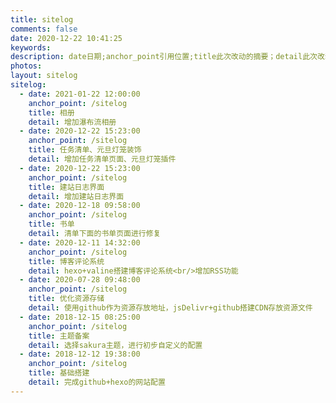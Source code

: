 ```yaml
---
title: sitelog
comments: false
date: 2020-12-22 10:41:25
keywords:
description: date日期;anchor_point引用位置;title此次改动的摘要；detail此次改动的详情;⚠是按照从上到下展示的，所以插入新的，要从头部插入
photos:
layout: sitelog
sitelog:
  - date: 2021-01-22 12:00:00
    anchor_point: /sitelog
    title: 相册
    detail: 增加瀑布流相册
  - date: 2020-12-22 15:23:00
    anchor_point: /sitelog
    title: 任务清单、元旦灯笼装饰
    detail: 增加任务清单页面、元旦灯笼插件
  - date: 2020-12-22 15:23:00
    anchor_point: /sitelog
    title: 建站日志界面
    detail: 增加建站日志界面
  - date: 2020-12-18 09:58:00
    anchor_point: /sitelog
    title: 书单
    detail: 清单下面的书单页面进行修复
  - date: 2020-12-11 14:32:00
    anchor_point: /sitelog
    title: 博客评论系统
    detail: hexo+valine搭建博客评论系统<br/>增加RSS功能
  - date: 2020-07-28 09:48:00
    anchor_point: /sitelog
    title: 优化资源存储
    detail: 使用github作为资源存放地址，jsDelivr+github搭建CDN存放资源文件
  - date: 2018-12-15 08:25:00
    anchor_point: /sitelog
    title: 主题备案
    detail: 选择sakura主题，进行初步自定义的配置  
  - date: 2018-12-12 19:38:00
    anchor_point: /sitelog
    title: 基础搭建
    detail: 完成github+hexo的网站配置
---
```

